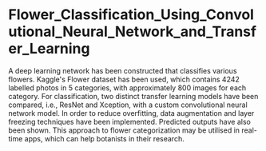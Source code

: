 # Flower_Classification_Using_Convolutional_Neural_Network_and_Transfer_Learning
A deep learning network has been constructed that classifies various flowers. Kaggle's Flower
dataset has been used, which contains 4242 labelled photos in 5 categories, with approximately
800 images for each category. For classification, two distinct transfer learning models have been
compared, i.e., ResNet and Xception, with a custom convolutional neural network model. In order
to reduce overfitting, data augmentation and layer freezing techniques have been implemented.
Predicted outputs have also been shown. This approach to flower categorization may be utilised in
real-time apps, which can help botanists in their research.
